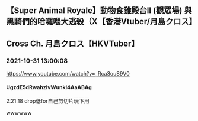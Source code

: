 ## 【Super Animal Royale】動物食雞殿台II (觀眾場) 與黑騎們的哈囉喂大逃殺（X【香港Vtuber/月島クロス】
## Cross Ch. 月島クロス【HKVTuber】
### 2021-10-31 13:00:08
https://www.youtube.com/watch?v=_Rca3ouS9V0
#### UgzdE5dRwahzIvWunkl4AaABAg
2:21:18 drop低for自己剪切片玩下用

wwwwww

